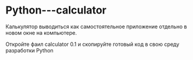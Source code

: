 # Python---calculator
Калькулятор выводиться как самостоятельное приложение  отдельно в новом окне на компьютере.

Откройте фаил calculator 0.1 и скопируйте готовый код в свою среду разработки Python
